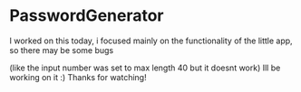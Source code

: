 # PasswordGenerator

I worked on this today, i focused mainly on the functionality of the little app, so there may be some bugs 

(like the input number was set to max length 40 but it doesnt work) Ill be working on it :) Thanks for watching!
